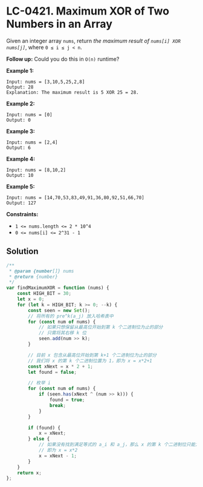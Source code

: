 # LC-0421. Maximum XOR of Two Numbers in an Array

Given an integer array `nums`, return _the maximum result of `nums[i] XOR nums[j]`_, where `0 ≤ i ≤ j < n`.

**Follow up:** Could you do this in `O(n)` runtime?

**Example 1:**

```
Input: nums = [3,10,5,25,2,8]
Output: 28
Explanation: The maximum result is 5 XOR 25 = 28.
```

**Example 2:**

```
Input: nums = [0]
Output: 0
```

**Example 3:**

```
Input: nums = [2,4]
Output: 6
```

**Example 4:**

```
Input: nums = [8,10,2]
Output: 10
```

**Example 5:**

```
Input: nums = [14,70,53,83,49,91,36,80,92,51,66,70]
Output: 127
```

**Constraints:**

-   `1 <= nums.length <= 2 * 10^4`
-   `0 <= nums[i] <= 2^31 - 1`

## Solution

```javascript
/**
 * @param {number[]} nums
 * @return {number}
 */
var findMaximumXOR = function (nums) {
    const HIGH_BIT = 30;
    let x = 0;
    for (let k = HIGH_BIT; k >= 0; --k) {
        const seen = new Set();
        // 将所有的 pre^k(a_j) 放入哈希表中
        for (const num of nums) {
            // 如果只想保留从最高位开始到第 k 个二进制位为止的部分
            // 只需将其右移 k 位
            seen.add(num >> k);
        }

        // 目前 x 包含从最高位开始到第 k+1 个二进制位为止的部分
        // 我们将 x 的第 k 个二进制位置为 1，即为 x = x*2+1
        const xNext = x * 2 + 1;
        let found = false;

        // 枚举 i
        for (const num of nums) {
            if (seen.has(xNext ^ (num >> k))) {
                found = true;
                break;
            }
        }

        if (found) {
            x = xNext;
        } else {
            // 如果没有找到满足等式的 a_i 和 a_j，那么 x 的第 k 个二进制位只能为 0
            // 即为 x = x*2
            x = xNext - 1;
        }
    }
    return x;
};
```
